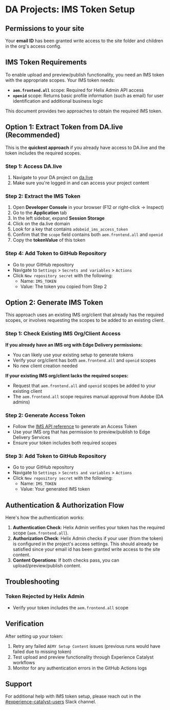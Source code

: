 # DA Projects: IMS Token Setup

## Permissions to your site
Your **email ID** has been granted write access to the site folder and children in the org's access config.

## IMS Token Requirements
To enable upload and preview/publish functionality, you need an IMS token with the appropriate scopes. Your IMS token needs:

- **`aem.frontend.all`** scope: Required for Helix Admin API access
- **`openid`** scope: Returns basic profile information (such as email) for user identification and additional business logic

This document provides two approaches to obtain the required IMS token.

## Option 1: Extract Token from DA.live (Recommended)

This is the **quickest approach** if you already have access to DA.live and the token includes the required scopes.

### Step 1: Access DA.live
1. Navigate to your DA project on [da.live](https://da.live)
2. Make sure you're logged in and can access your project content

### Step 2: Extract the IMS Token
1. Open **Developer Console** in your browser (F12 or right-click → Inspect)
2. Go to the **Application** tab
3. In the left sidebar, expand **Session Storage**
4. Click on the da.live domain
5. Look for a key that contains `adobeid_ims_access_token`
6. Confirm that the `scope` field contains both `aem.frontend.all` and `openid`
7. Copy the **tokenValue** of this token

### Step 4: Add Token to GitHub Repository
- Go to your GitHub repository
- Navigate to `Settings` > `Secrets and variables` > `Actions`
- Click `New repository secret` with the following:
    - Name: `IMS_TOKEN`
    - Value: The token you copied from Step 2

## Option 2: Generate IMS Token

This approach uses an existing IMS org/client that already has the required scopes, or involves requesting the scopes to be added to an existing client.

### Step 1: Check Existing IMS Org/Client Access

**If you already have an IMS org with Edge Delivery permissions:**
- You can likely use your existing setup to generate tokens
- Verify your org/client has both `aem.frontend.all` and `openid` scopes
- No new client creation needed

**If your existing IMS org/client lacks the required scopes:**
- Request that `aem.frontend.all` and `openid` scopes be added to your existing client
- The `aem.frontend.all` scope requires manual approval from Adobe (DA admins)

### Step 2: Generate Access Token
- Follow the [IMS API reference](https://developer.adobe.com/developer-console/docs/guides/authentication/ServerToServerAuthentication/ims#fetching-access-tokens) to generate an Access Token
- Use your IMS org that has permission to preview/publish to Edge Delivery Services
- Ensure your token includes both required scopes

### Step 3: Add Token to GitHub Repository
- Go to your GitHub repository
- Navigate to `Settings` > `Secrets and variables` > `Actions`
- Click `New repository secret` with the following:
    - Name: `IMS_TOKEN`
    - Value: Your generated IMS token

## Authentication & Authorization Flow

Here's how the authentication works:

1. **Authentication Check**: Helix Admin verifies your token has the required scope (`aem.frontend.all`).
2. **Authorization Check**: Helix Admin checks if your user (from the token) is configured in the project's access settings. This should already be satisfied since your email id has been granted write access to the site content.
3. **Content Operations**: If both checks pass, you can upload/preview/publish content.


## Troubleshooting

### Token Rejected by Helix Admin
- Verify your token includes the `aem.frontend.all` scope

## Verification

After setting up your token:
1. Retry any failed `AEMY Setup Content` issues (previous runs would have failed due to missing token)
2. Test upload and preview functionality through Experience Catalyst workflows
3. Monitor for any authentication errors in the GitHub Actions logs

## Support

For additional help with IMS token setup, please reach out in the [#experience-catalyst-users](https://adobe.enterprise.slack.com/archives/experience-catalyst-users) Slack channel.
